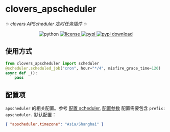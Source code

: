 # clovers_apscheduler

_✨ clovers APScheduler 定时任务插件 ✨_

<div align="center">
<img src="https://img.shields.io/badge/python-3.12+-blue.svg" alt="python">
<a href="./LICENSE">
  <img src="https://img.shields.io/github/license/KarisAya/clovers_apscheduler.svg" alt="license">
</a>
<a href="https://pypi.python.org/pypi/clovers_apscheduler">
  <img src="https://img.shields.io/pypi/v/clovers_apscheduler.svg" alt="pypi">
</a>
<a href="https://pypi.python.org/pypi/clovers_apscheduler">
  <img src="https://img.shields.io/pypi/dm/clovers_apscheduler" alt="pypi download">
</a>
</div>

## 使用方式
```python
from clovers_apscheduler import scheduler
@scheduler.scheduled_job("cron", hour="*/4", misfire_grace_time=120)
async def _():
    pass
```
## 配置项
`apscheduler` 的相关配置。参考 [配置 scheduler](https://apscheduler.readthedocs.io/en/latest/userguide.html#scheduler-config), [配置参数](https://apscheduler.readthedocs.io/en/latest/modules/schedulers/base.html#apscheduler.schedulers.base.BaseScheduler)
配置需要包含 `prefix: apscheduler.`
默认配置：
```json
{ "apscheduler.timezone": "Asia/Shanghai" }

